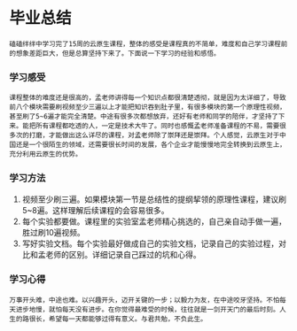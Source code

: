 # **毕业总结**

    磕磕绊绊中学习完了15周的云原生课程，整体的感受是课程真的不简单，难度和自己学习课程前的想象差距巨大，但是总算坚持下来了。下面说一下学习的经验和感悟。

### 学习感受

    课程整体的难度还是很高的，孟老师讲得每一个知识点都很清楚透彻，就是因为太详细了，导致前八个模块需要刷视频至少三遍以上才能把知识吞到肚子里，有很多模块的第一个原理性视频，甚至刷了5~6遍才能完全清楚。中途有很多次都想放弃，还好有老师和同学的陪伴，才坚持了下来。能把所有课程都吃透的人，一定是技术大牛了。同时也感慨孟老师准备课程的不易，需要很多次的打磨，才能做出这么详尽的课程，对孟老师除了崇拜还是崇拜。个人感觉，云原生对于中国还是一个很陌生的领域，还需要很长时间的发展，各个企业才能慢慢地完全转换到云原生上，充分利用云原生的优势。

### 学习方法

1. 视频至少刷三遍。如果模块第一节是总结性的提纲挈领的原理性课程，建议刷5~8遍。这样理解后续课程的会容易很多。
2. 每个实验都要做。课程里的实验室孟老师精心挑选的，自己亲自动手做一遍，胜过刷10遍视频。
3. 写好实验文档。每个实验最好做成自己的实验文档，记录自己的实验过程，对比和孟老师的区别。详细记录自己踩过的坑和心得。

### 学习心得

    万事开头难，中途也难。以兴趣开头，迈开关键的一步；以毅力为友，在中途咬牙坚持。不怕每天进步地慢，就怕每天没有进步。在你觉得最难受的时候，往往就是一剑开天门的最后时刻。人生的路很长，希望每一天都能够过得有意义。与君共勉，不负此生。
